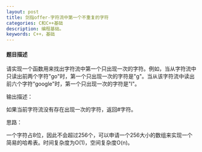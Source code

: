 ```yaml
---
layout: post
title: 剑指offer-字符流中第一个不重复的字符
categories: C和C++基础
description: 编程基础。
keywords: C++，基础
---
```


#### 题目描述

请实现一个函数用来找出字符流中第一个只出现一次的字符。例如，当从字符流中只读出前两个字符"go"时，第一个只出现一次的字符是"g"。当从该字符流中读出前六个字符“google"时，第一个只出现一次的字符是"l"。 

输出描述：

如果当前字符流没有存在出现一次的字符，返回#字符。


思路：

一个字符占8位，因此不会超过256个，可以申请一个256大小的数组来实现一个简易的哈希表。时间复杂度为O(1)，空间复杂度O(n)。







